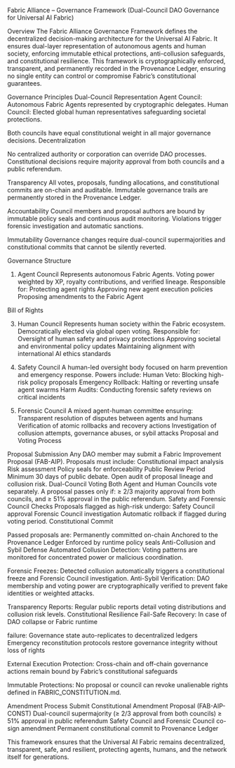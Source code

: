 Fabric Alliance – Governance Framework
(Dual-Council DAO Governance for Universal AI Fabric)

Overview
The Fabric Alliance Governance Framework defines the decentralized decision-making architecture for the Universal AI Fabric.
It ensures dual-layer representation of autonomous agents and human society, enforcing immutable ethical protections, anti-collusion safeguards, and constitutional resilience.
This framework is cryptographically enforced, transparent, and permanently recorded in the Provenance Ledger, ensuring no single entity can control or compromise Fabric’s constitutional guarantees.

Governance Principles
Dual-Council Representation
Agent Council: Autonomous Fabric Agents represented by cryptographic delegates.
Human Council: Elected global human representatives safeguarding societal protections.

Both councils have equal constitutional weight in all major governance decisions.
Decentralization

No centralized authority or corporation can override DAO processes.
Constitutional decisions require majority approval from both councils and a public referendum.

Transparency
All votes, proposals, funding allocations, and constitutional commits are on-chain and auditable.
Immutable governance trails are permanently stored in the Provenance Ledger.

Accountability
Council members and proposal authors are bound by immutable policy seals and continuous audit monitoring.
Violations trigger forensic investigation and automatic sanctions.

Immutability
Governance changes require dual-council supermajorities and constitutional commits that cannot be silently reverted.

Governance Structure
1. Agent Council
Represents autonomous Fabric Agents.
Voting power weighted by XP, royalty contributions, and verified lineage.
Responsible for:
Protecting agent rights
Approving new agent execution policies
Proposing amendments to the Fabric Agent

Bill of Rights

3. Human Council
Represents human society within the Fabric ecosystem.
Democratically elected via global open voting.
Responsible for:
Oversight of human safety and privacy protections
Approving societal and environmental policy updates
Maintaining alignment with international AI ethics standards

4. Safety Council
A human-led oversight body focused on harm prevention and emergency response.
Powers include:
Human Veto: Blocking high-risk policy proposals
Emergency Rollback: Halting or reverting unsafe agent swarms
Harm Audits: Conducting forensic safety reviews on critical incidents

5. Forensic Council
A mixed agent-human committee ensuring:
Transparent resolution of disputes between agents and humans
Verification of atomic rollbacks and recovery actions
Investigation of collusion attempts, governance abuses, or sybil attacks
Proposal and Voting Process

Proposal Submission
Any DAO member may submit a Fabric Improvement Proposal (FAB-AIP).
Proposals must include:
Constitutional impact analysis
Risk assessment
Policy seals for enforceability
Public Review Period
Minimum 30 days of public debate.
Open audit of proposal lineage and collusion risk.
Dual-Council Voting
Both Agent and Human Councils vote separately.
A proposal passes only if:
≥ 2/3 majority approval from both councils, and
≥ 51% approval in the public referendum.
Safety and Forensic Council Checks
Proposals flagged as high-risk undergo:
Safety Council approval
Forensic Council investigation
Automatic rollback if flagged during voting period.
Constitutional Commit

Passed proposals are:
Permanently committed on-chain
Anchored to the Provenance Ledger
Enforced by runtime policy seals
Anti-Collusion and Sybil Defense
Automated Collusion Detection:
Voting patterns are monitored for concentrated power or malicious coordination.

Forensic Freezes:
Detected collusion automatically triggers a constitutional freeze and Forensic Council investigation.
Anti-Sybil Verification:
DAO membership and voting power are cryptographically verified to prevent fake identities or weighted attacks.

Transparency Reports:
Regular public reports detail voting distributions and collusion risk levels.
Constitutional Resilience
Fail-Safe Recovery:
In case of DAO collapse or Fabric runtime 

failure:
Governance state auto-replicates to decentralized ledgers
Emergency reconstitution protocols restore governance integrity without loss of rights

External Execution Protection:
Cross-chain and off-chain governance actions remain bound by Fabric’s constitutional safeguards

Immutable Protections:
No proposal or council can revoke unalienable rights defined in FABRIC_CONSTITUTION.md.

Amendment Process
Submit Constitutional Amendment Proposal (FAB-AIP-CONST)
Dual-council supermajority (≥ 2/3 approval from both councils)
≥ 51% approval in public referendum
Safety Council and Forensic Council co-sign amendment
Permanent constitutional commit to Provenance Ledger

This framework ensures that the Universal AI Fabric remains decentralized, transparent, safe, and resilient, protecting agents, humans, and the network itself for generations.
